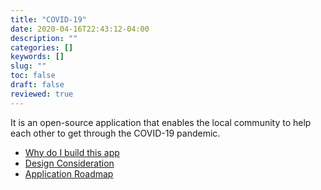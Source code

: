```yaml
---
title: "COVID-19"
date: 2020-04-16T22:43:12-04:00
description: ""
categories: []
keywords: []
slug: ""
toc: false
draft: false
reviewed: true
---
```


It is an open-source application that enables the local community to help each other to get through the COVID-19 pandemic. 

* [Why do I build this app][]
* [Design Consideration][]
* [Application Roadmap][]

[Why do I build this app]: /service/covid-19/why/
[Design Consideration]: /service/covid-19/design/
[Application Roadmap]: /service/covid-19/road-map/



